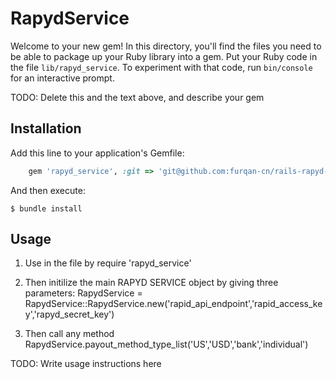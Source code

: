 # RapydService

Welcome to your new gem! In this directory, you'll find the files you need to be able to package up your Ruby library into a gem. Put your Ruby code in the file `lib/rapyd_service`. To experiment with that code, run `bin/console` for an interactive prompt.

TODO: Delete this and the text above, and describe your gem

## Installation

Add this line to your application's Gemfile:

```ruby
    gem 'rapyd_service', :git => 'git@github.com:furqan-cn/rails-rapyd-gem.git', branch: :main
```

And then execute:

    $ bundle install


## Usage
1. Use in the file by 
    require 'rapyd_service'

2. Then initilize the main RAPYD SERVICE object by giving three parameters:
    RapydService = RapydService::RapydService.new('rapid_api_endpoint','rapid_access_key','rapyd_secret_key')

3. Then call any method
    RapydService.payout_method_type_list('US','USD','bank','individual')

TODO: Write usage instructions here
